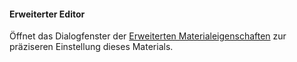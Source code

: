 #### Erweiterter Editor
Öffnet das Dialogfenster der [Erweiterten Materialeigenschaften](material-type-advanced.html) zur präziseren Einstellung dieses Materials.